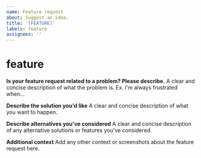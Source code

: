 ```yaml
---
name: Feature request
about: Suggest an idea.
title: '[FEATURE]'
labels: feature
assignees: ''
---
```


# feature

**Is your feature request related to a problem? Please describe.** A clear and concise description of what the problem is. Ex. I'm always frustrated when...

**Describe the solution you'd like** A clear and concise description of what you want to happen.

**Describe alternatives you've considered** A clear and concise description of any alternative solutions or features you've considered.

**Additional context** Add any other context or screenshots about the feature request here.

